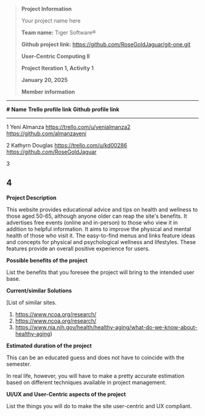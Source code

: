 > **Project Information**
>
> Your project name here
>
> **Team name:** Tiger Software®
>
> **Github project link:** https://github.com/RoseGoldJaguar/git-one.git
>
> **User-Centric Computing II**
>
> **Project Iteration 1, Activity 1**
>
> **January 20, 2025**
>
> **Member information**

  ----------------------------------------------------------------------------
  **\#**   **Name**                  **Trello profile link** **Github profile
                                                             link**
  -------- ------------------------- ----------------------- -----------------
  1         Yeni Almanza              https://trello.com/u/yenialmanza2  https://github.com/almanzayeni                                 

  2         Kathyrn Douglas           https://trello.com/u/kd00286       https://github.com/RoseGoldJaguar                                    

  3                                                          

  4                                                          
  ----------------------------------------------------------------------------

**Project Description**

This website provides educational advice and tips on health and wellness to those aged 50-65, although anyone older can reap the site's benefits. It advertises free events (online and in-person) to those who view it in addition to helpful information.  It aims to improve the physical and mental health of those who visit it.  The easy-to-find menus and links feature ideas and concepts for physical and psychological wellness and lifestyles.  These features provide an overall positive experience for users.

**Possible benefits of the project**

List the benefits that you foresee the project will bring to the
intended user base.

**Current/similar Solutions**

[List of similar sites.

1. https://www.ncoa.org/research/
2. https://www.ncoa.org/research/
3. https://www.nia.nih.gov/health/healthy-aging/what-do-we-know-about-healthy-aging)

**Estimated duration of the project**

This can be an educated guess and does not have to coincide with the
semester.

In real life, however, you will have to make a pretty accurate
estimation based on different techniques available in project
management.

**UI/UX and User-Centric aspects of the project**

List the things you will do to make the site user-centric and UX
compliant.
